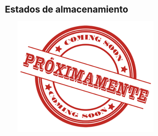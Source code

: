 # Estados de almacenamiento

<figure><img src="../../.gitbook/assets/image (3) (1) (1).png" alt=""><figcaption></figcaption></figure>
